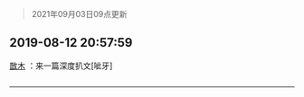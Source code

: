 > 2021年09月03日09点更新
<link rel="stylesheet" href="https://cdn.jsdelivr.net/gh/taotie6/sampleJSON@main/css/photo_show.css">


 ## 2019-08-12 20:57:59 

 [㪚木](https://www.coolapk.com/feed/13256728?shareKey=MmY3OTkwN2E0MDYyNjEzMTc0ZGE~) ：来一篇深度扒文[呲牙] 

<div class="album">
<img class="img-item" src="" />
</div>

 ------- 

